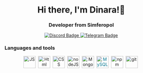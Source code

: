 <div id="header" align="center">
  <h1> Hi there, I'm Dinara!👋</h1>
  <h3>Developer from Simferopol</h3>
</div>
<div align="center">
  <a href="https://discord.com/dinarablyakim">
    <img src="https://img.shields.io/badge/Discord-purple?style=for-the-badge&logo=discord&logoColor=white" alt="Discord Badge"/>
  </a>
  <a href="https://t.me/dinarablyakim">
    <img src="https://img.shields.io/badge/Telegram-blue?style=for-the-badge&logo=telegram&logoColor=white" alt="Telegram Badge"/>
  </a>
</div>

  <div algin ="left">
    <h3> Languages and tools</h3>
 </div>
<div align="center">
  <img src="https://cdn.jsdelivr.net/gh/devicons/devicon/icons/javascript/javascript-original.svg"
    title="JS" width="40" style="display: inline-block;">&nbsp;
  <img src="https://cdn.jsdelivr.net/gh/devicons/devicon/icons/html5/html5-original.svg"
    title="Html" width="40" style="display: inline-block;">&nbsp;
  <img src="https://cdn.jsdelivr.net/gh/devicons/devicon/icons/css3/css3-original.svg"
    title="CSS" width="40" style="display: inline-block;">&nbsp;
  <img src="https://cdn.jsdelivr.net/gh/devicons/devicon/icons/nodejs/nodejs-original.svg"
    title="nodeJS" width="40" style="display: inline-block;">&nbsp;
  <img src="https://cdn.jsdelivr.net/gh/devicons/devicon/icons/mongodb/mongodb-plain-wordmark.svg"
    title="MongoDB" width="40" style="display: inline-block;">&nbsp;
  <img src="https://cdn.jsdelivr.net/gh/devicons/devicon/icons/mysql/mysql-original-wordmark.svg"
    title="MySQL" width="40" style="display: inline-block; color: #00758F;">&nbsp;
  <img src="https://cdn.jsdelivr.net/gh/devicons/devicon/icons/npm/npm-original-wordmark.svg"
    title="npm" width="40" style="display: inline-block;">&nbsp;
  <img src="https://cdn.jsdelivr.net/gh/devicons/devicon/icons/git/git-plain.svg"
    title="git" width="40" style="display: inline-block;">&nbsp;
</div>


<div id="stat" align="center">
    <img src="https://github-profile-summary-cards.vercel.app/api/cards/profile-details?username=DinaraAblyakimova&theme=github_dark" alt=""/>
    <img src="https://github-profile-summary-cards.vercel.app/api/cards/most-commit-language?username=DinaraAblyakimova&theme=github_dark" alt=""/>
     <img src="https://github-profile-summary-cards.vercel.app/api/cards/stats?username=DinaraAblyakimova&theme=github_dark" alt=""/>
</div>
